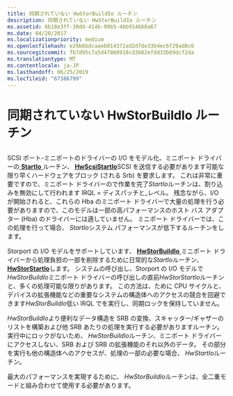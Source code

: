```yaml
---
title: 同期されていない HwStorBuildIo ルーチン
description: 同期されていない HwStorBuildIo ルーチン
ms.assetid: 6b18e3ff-30dd-414b-99b5-4bb914660a67
ms.date: 04/20/2017
ms.localizationpriority: medium
ms.openlocfilehash: e29b6bdcaaeb014372ad2d7de33b4ec6f29ad8c6
ms.sourcegitcommit: fb7d95c7a5d47860918cd3602efdd33b69dcf2da
ms.translationtype: MT
ms.contentlocale: ja-JP
ms.lasthandoff: 06/25/2019
ms.locfileid: "67386799"
---
```

# <a name="unsynchronized-hwstorbuildio-routine"></a>同期されていない HwStorBuildIo ルーチン


## <span id="ddk_unsynchronized_hwstorbuildio_routine_kg"></span><span id="DDK_UNSYNCHRONIZED_HWSTORBUILDIO_ROUTINE_KG"></span>


SCSI ポート-ミニポートのドライバーの I/O をモデル化、ミニポート ドライバーの[ **StartIo** ](https://docs.microsoft.com/windows-hardware/drivers/ddi/content/wdm/nc-wdm-driver_startio)ルーチン、 [ **HwScsiStartIo**](https://docs.microsoft.com/previous-versions/windows/hardware/drivers/ff557323(v=vs.85))SCSI を送信する必要があります可能な限り早くハードウェアをブロック (される Srb) を要求します。 これは非常に重要ですので、ミニポート ドライバーので作業を完了*StartIo*ルーチンは、割り込みを無効にして行われます IRQL = ディスパッチと\_レベル。 残念ながら、I/O が開始されると、これらの Hba のミニポート ドライバーで大量の処理を行う必要がありますので、このモデルは一部の高パフォーマンスのホスト バス アダプター (Hba) のドライバーには適していません。 ミニポート ドライバーでは、この処理を行って場合、 *StartIo*システム パフォーマンスが低下するルーチンをします。

Storport の I/O モデルをサポートしています、 [ **HwStorBuildIo** ](https://docs.microsoft.com/windows-hardware/drivers/ddi/content/storport/nc-storport-hw_buildio)ミニポート ドライバーから処理負担の一部を削除するために日常的な*StartIo*ルーチン、 [**HwStorStartIo**](https://docs.microsoft.com/windows-hardware/drivers/ddi/content/storport/nc-storport-hw_startio)します。 システムの呼び出し、Storport の I/O モデルで*HwStorBuildIo*ミニポート ドライバーの呼び出しの直前*HwStorStartIo*ルーチンと、多くの処理可能な限りがあります。 この方法は、ために CPU サイクルと、デバイスの拡張機能などの重要なシステムの構造体へのアクセスの競合を回避できます*HwStorBuildIo*低い IRQL でを実行し、同期ロックを保持していません。

*HwStorBuildIo*より便利なデータ構造を SRB の変換、スキャッター/ギャザーのリストを構築および他 SRB あたりの処理を実行する必要がありますルーチン。 実行中にロックがないため、 *HwStorBuildIo*ルーチン、ミニポート ドライバーにアクセスしない、SRB および SRB の拡張機能のそれ以外のデータ。 その部分を実行も他の構造体へのアクセスが、処理の一部の必要な場合、 *HwStartIo*ルーチン。

最大のパフォーマンスを実現するために、 *HwStorBuildIo*ルーチンは、全二重モードと組み合わせて使用する必要があります。

 

 




